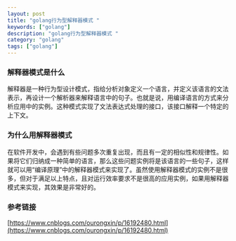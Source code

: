 ```yaml
---
layout: post
title: "golang行为型解释器模式 "
keywords: ["golang"]
description: "golang行为型解释器模式 "
category: "golang"
tags: ["golang"]
---
```


### 解释器模式是什么
解释器是一种行为型设计模式，指给分析对象定义一个语言，并定义该语言的文法表示，再设计一个解析器来解释语言中的句子。也就是说，用编译语言的方式来分析应用中的实例。这种模式实现了文法表达式处理的接口，该接口解释一个特定的上下文。

### 为什么用解释器模式
在软件开发中，会遇到有些问题多次重复出现，而且有一定的相似性和规律性。如果将它们归纳成一种简单的语言，那么这些问题实例将是该语言的一些句子，这样就可以用“编译原理”中的解释器模式来实现了。虽然使用解释器模式的实例不是很多，但对于满足以上特点，且对运行效率要求不是很高的应用实例，如果用解释器模式来实现，其效果是非常好的。

### 参考链接
[https://www.cnblogs.com/ourongxin/p/16192480.html](https://www.cnblogs.com/ourongxin/p/16192480.html)
